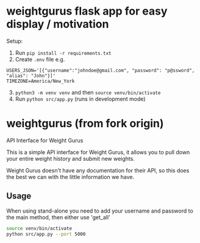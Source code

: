# weightgurus flask app for easy display / motivation

Setup:
1. Run `pip install -r requirements.txt`
2. Create `.env` file e.g.
```
USERS_JSON='[{"username":"johndoe@gmail.com", "password": "p@ssword", "alias": "John"}]'
TIMEZONE=America/New_York
```
3. `python3 -m venv venv` and then `source venv/bin/activate`
4. Run `python src/app.py` (runs in development mode)


# weightgurus (from fork origin)
API Interface for Weight Gurus

This is a simple API interface for Weight Gurus,
it allows you to pull down your entire weight history
and submit new weights.

Weight Gurus doesn't have any documentation for their API,
so this does the best we can with the little information we have.

## Usage

When using stand-alone you need to add your username and password
to the main method, then either use 'get_all'

```bash
source venv/bin/activate 
python src/app.py --port 5000
```
